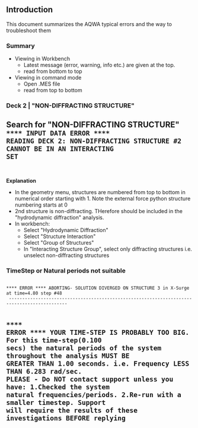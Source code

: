 ## Introduction

This document summarizes the AQWA typical errors and the way to troubleshoot them

### Summary

- Viewing in Workbench
  - Latest message (error, warning, info etc.) are given at the top.
  - read from bottom to top
- Viewing in command mode
  - Open .MES file
  - read from top to bottom

### Deck 2 | "NON-DIFFRACTING STRUCTURE"

Search for "NON-DIFFRACTING STRUCTURE"
<code>
**** INPUT DATA ERROR **** READING DECK 2: NON-DIFFRACTING STRUCTURE #2 CANNOT BE IN AN INTERACTING SET
 ---------------------------------------------------------------------------------------------------------

</code>

**Explanation**

- In the geometry menu, structures are numbered from top to bottom in numerical order starting with 1. Note the external force python structure numbering starts at 0
- 2nd structure is non-diffracting. THerefore should be included in the "hydrodynamic diffraction" analysis.
- In workbench:
  - Select "Hydrodynamic Diffraction"
  - Select "Structure Interaction"
  - Select "Group of Structures"
  - In "Interacting Structure Group", select only diffracting structures i.e. unselect non-diffracting structures

### TimeStep or Natural periods not suitable

<code>
**** ERROR **** ABORTING- SOLUTION DIVERGED ON STRUCTURE 3 in X-Surge at time=4.80 step #48
 --------------------------------------------------------------------------------------------

**** ERROR **** YOUR TIME-STEP IS PROBABLY TOO BIG. For this time-step(0.100 secs) the natural periods of the system
                 throughout the analysis MUST BE GREATER THAN 1.00 seconds. i.e. Frequency LESS THAN 6.283 rad/sec.
                 PLEASE - Do NOT contact support unless you have: 1.Checked the system natural frequencies/periods.
                 2.Re-run with a smaller timestep. Support will require the results of these investigations BEFORE
                 replying
 ----------------------------------------------------------------------------------------------------------------------

</code>
